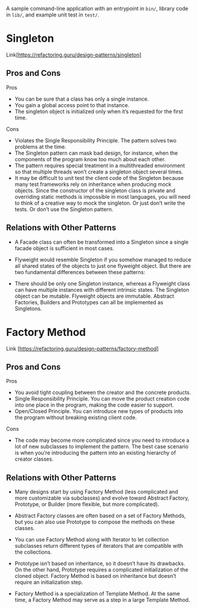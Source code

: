 A sample command-line application with an entrypoint in `bin/`, library code
in `lib/`, and example unit test in `test/`.

# Singleton 
Link[https://refactoring.guru/design-patterns/singleton]


## Pros and Cons

Pros

 - You can be sure that a class has only a single instance.
 - You gain a global access point to that instance.
 - The singleton object is initialized only when it’s requested for the first time.


 Cons

 - Violates the Single Responsibility Principle. The pattern solves two problems at the time.
 - The Singleton pattern can mask bad design, for instance, when the components of the program know too much about each other.
 - The pattern requires special treatment in a multithreaded environment so that multiple threads won’t create a singleton object several times.
 - It may be difficult to unit test the client code of the Singleton because many test frameworks rely on inheritance when producing mock objects. Since the constructor of the singleton class is private and overriding static methods is impossible in most languages, you will need to think of a creative way to mock the singleton. Or just don’t write the tests. Or don’t use the Singleton pattern.

 ## Relations with Other Patterns

+ A Facade class can often be transformed into a Singleton since a single facade object is sufficient in most cases.

+ Flyweight would resemble Singleton if you somehow managed to reduce all shared states of the objects to just one flyweight object. But there are two fundamental differences between these patterns:

+ There should be only one Singleton instance, whereas a Flyweight class can have multiple instances with different intrinsic states.
The Singleton object can be mutable. Flyweight objects are immutable.
Abstract Factories, Builders and Prototypes can all be implemented as Singletons.

# Factory Method
Link [https://refactoring.guru/design-patterns/factory-method]




## Pros and Cons

Pros

 + You avoid tight coupling between the creator and the concrete products.
 + Single Responsibility Principle. You can move the product creation code into one place in the program, making the code easier to support.
 + Open/Closed Principle. You can introduce new types of products into the program without breaking existing client code.


 Cons

+ The code may become more complicated since you need to introduce a lot of new subclasses to implement the pattern. The best case scenario is when you’re introducing the pattern into an existing hierarchy of creator classes.


 ## Relations with Other Patterns

- Many designs start by using Factory Method (less complicated and more customizable via subclasses) and evolve toward Abstract Factory, Prototype, or Builder (more flexible, but more complicated).

- Abstract Factory classes are often based on a set of Factory Methods, but you can also use Prototype to compose the methods on these classes.

- You can use Factory Method along with Iterator to let collection subclasses return different types of iterators that are compatible with the collections.

- Prototype isn’t based on inheritance, so it doesn’t have its drawbacks. On the other hand, Prototype requires a complicated initialization of the cloned object. Factory Method is based on inheritance but doesn’t require an initialization step.

- Factory Method is a specialization of Template Method. At the same time, a Factory Method may serve as a step in a large Template Method.